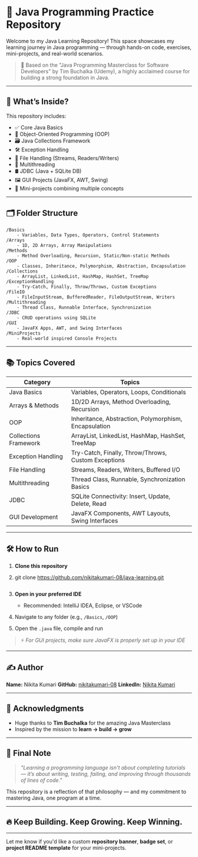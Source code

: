 
# 🚀 Java Programming Practice Repository

Welcome to my Java Learning Repository!
This space showcases my learning journey in Java programming — through hands-on code, exercises, mini-projects, and real-world scenarios.

> 📘 Based on the "Java Programming Masterclass for Software Developers" by Tim Buchalka (Udemy), a highly acclaimed course for building a strong foundation in Java.

---

## 🧠 What’s Inside?

This repository includes:

* ✅ Core Java Basics
* 🧱 Object-Oriented Programming (OOP)
* 🗃️ Java Collections Framework
* 🛠️ Exception Handling
* 📁 File Handling (Streams, Readers/Writers)
* 🔄 Multithreading
* 🛢️ JDBC (Java + SQLite DB)
* 🖼️ GUI Projects (JavaFX, AWT, Swing)
* 🚧 Mini-projects combining multiple concepts

---

## 🗂️ Folder Structure

```
/Basics
    - Variables, Data Types, Operators, Control Statements
/Arrays
    - 1D, 2D Arrays, Array Manipulations
/Methods
    - Method Overloading, Recursion, Static/Non-static Methods
/OOP
    - Classes, Inheritance, Polymorphism, Abstraction, Encapsulation
/Collections
    - ArrayList, LinkedList, HashMap, HashSet, TreeMap
/ExceptionHandling
    - Try-Catch, Finally, Throw/Throws, Custom Exceptions
/FileIO
    - FileInputStream, BufferedReader, FileOutputStream, Writers
/Multithreading
    - Thread Class, Runnable Interface, Synchronization
/JDBC
    - CRUD operations using SQLite
/GUI
    - JavaFX Apps, AWT, and Swing Interfaces
/MiniProjects
    - Real-world inspired Console Projects
```

---

## 📚 Topics Covered

| **Category**          | **Topics**                                            |
| --------------------- | ----------------------------------------------------- |
| Java Basics           | Variables, Operators, Loops, Conditionals             |
| Arrays & Methods      | 1D/2D Arrays, Method Overloading, Recursion           |
| OOP                   | Inheritance, Abstraction, Polymorphism, Encapsulation |
| Collections Framework | ArrayList, LinkedList, HashMap, HashSet, TreeMap      |
| Exception Handling    | Try-Catch, Finally, Throw/Throws, Custom Exceptions   |
| File Handling         | Streams, Readers, Writers, Buffered I/O               |
| Multithreading        | Thread Class, Runnable, Synchronization Basics        |
| JDBC                  | SQLite Connectivity: Insert, Update, Delete, Read     |
| GUI Development       | JavaFX Components, AWT Layouts, Swing Interfaces      |

---

## 🛠️ How to Run

1. **Clone this repository**
2. 
   git clone https://github.com/nikitakumari-08/java-learning.git
   ```
3. **Open in your preferred IDE**

   * Recommended: IntelliJ IDEA, Eclipse, or VSCode
4. Navigate to any folder (e.g., `/Basics`, `/OOP`)
5. Open the `.java` file, compile and run

> ⚡ *For GUI projects, make sure JavaFX is properly set up in your IDE*

---

## ✍️ Author

**Name:** Nikita Kumari
**GitHub:** [nikitakumari-08](https://github.com/nikitakumari-08)
**LinkedIn:** [Nikita Kumari](https://www.linkedin.com/in/nikita-kumari-828bb9368)

---

## 🙌 Acknowledgments

* Huge thanks to **Tim Buchalka** for the amazing Java Masterclass
* Inspired by the mission to **learn → build → grow**

---

## 📣 Final Note

> *"Learning a programming language isn't about completing tutorials — it’s about writing, testing, failing, and improving through thousands of lines of code."*

This repository is a reflection of that philosophy — and my commitment to mastering Java, one program at a time.

---

## 🔥 Keep Building. Keep Growing. Keep Winning.

---

Let me know if you'd like a custom **repository banner**, **badge set**, or **project README template** for your mini-projects.



   
